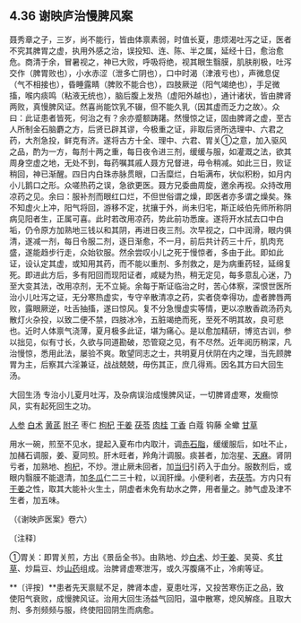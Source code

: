 ## 4.36 谢映庐治慢脾风案

聂秀章之子，三岁，尚不能行，皆由体禀素弱，时值长夏，患烦渴吐泻之证，医者不究其脾胃之虚，执用外感之治，误投知、连、陈、半之属，延经十日，愈治愈危。商清于余，冒暑视之，神已大败，呼吸将绝，视其眼生翳膜，肌肤削极，吐泻交作（脾胃败也），小水赤涩（泄多亡阴也），口中时渴（津液亏也），声微息促（气不相接也），昏睡露睛（脾败不能合也），四肢厥逆（阳气竭绝也），手足微搐，喉内痰鸣（粘液无统也），脑后腹上发热（虚阳外越也），通计诸状，皆由脾肾两败，真慢脾风证。然喜尚能饮乳不辍，但不能久乳（因其虚而乏力之故〉。众曰：此证患者皆死，何治之有？余亦蹙额踌躇。然慢惊之证，固由脾肾之虚，至古人所制金石脑麝之方，后贤已辟其谬，今极重之证，非取后贤所选理中、六君之药，大剂急投，鲜克有济。遂将古方十全、理中、六君、胃关①之意，加入驱风之品，酌为一方，每剂十两之重，每日夜令进三剂，缓缓与服，如灌溉之法，欲其周身空虚之地，无处不到，每药嘱其戚人聂方兄督进，毋令稍减。如此三日，败证稍回，神已渐醒。四日内白珠赤脉贯眼，口舌糜烂，白垢满布，状似积粉，如月内小儿鹅口之形。众嗟热药之误，急欲更医。聂方兄委曲周旋，邀余再视。众持改用凉药之见。余曰：服补剂而眼红口烂，不但世俗谓之燥，即医者亦多谓之燥矣。殊不知虚火上冲，阳气将回，游移不定，扰攘于外，尚未归宅，斯正岐伯先师所称阴病见阳者生，正属可喜。此时若改用凉药，势此前功悉废。遂将开水拭去口中白垢，仍令原方加熟地三钱以和其阴，再进日夜三剂。次早视之，口中润滑，眼内俱清，遂减一剂，每日令服二剂，逐日渐愈，不一月，前后共计药三十斤，肌肉充盛，遂能趋步行走，众始钦服。然余尝叹小儿之死于慢惊者，多由于此。即如此证，设认定其虚，或知用其药，而不能以重剂、多剂救之，是为病重药轻，延绵复死。即进此方后，多有阳回而现阳证者，咸疑为热，稍无定见，每多意乱心迷，乃至大变其法，改用凉剂，无不立毙。余每于斯证临治之时，苦心体察，深恨世医所治小儿吐泻之证，无分寒热虚实，专守辛散清凉之药，实者侥幸得功，虚者脾唇两败，露眼厥逆，吐舌抽搐，遂曰惊风。复不分急慢虚实等情，更以凉散香疏汤药丸散灯火杂投，以致二便不禁，四肢冰冷，五脏竭绝而死，至死不明其故，良可悲也。近时人体禀气浇薄，夏月极多此证，堪为痛心。是以愈加精研，博览古训，参以拙见，似有寸长，久欲与同道勘破，恐管窥之见，有不尽然。近年阅历稍深，凡治慢惊，悉用此法，屡验不爽。敢望同志之士，共明夏月伏阴在内之理，当先顾脾胃为主，后察其六淫兼证，战战兢兢，毋伤其正，庶几得焉。因名其方曰大回生汤。

大回生汤 专治小儿夏月吐泻，及杂病误治成慢脾风证，一切脾肾虚寒，发癎惊风，实有起死回生之功。

[人参](https://www.gmzyjc.com/read/bc/bc17-0.1.1.0.0.md) [白术](https://www.gmzyjc.com/read/bc/bc17-0.1.5.0.0.md) [黄芪](https://www.gmzyjc.com/read/bc/bc17-0.1.4.0.0.md) [附子](https://www.gmzyjc.com/read/bc/bc07-0.1.0.0.0.md) 枣仁 [枸杞](https://www.gmzyjc.com/read/bc/bc17-0.4.8.0.0.md) [干姜](https://www.gmzyjc.com/read/bc/bc07-0.4.0.0.0.md) [茯苓](https://www.gmzyjc.com/read/bc/bc05-0.0.1.0.0.md) [肉桂](https://www.gmzyjc.com/read/bc/bc07-0.3.0.0.0.md) [丁香](https://www.gmzyjc.com/read/bc/bc07-0.8.0.0.0.md) 白蔻 钩藤 全蠍 [甘草](https://www.gmzyjc.com/read/bc/bc17-0.1.8.0.0.md)

用水一碗，煎至不见水，提起入夏布巾内取汁，调[赤石脂](https://www.gmzyjc.com/read/bc/bc18-0.0.8.0.0.md)，缓缓服后，如吐不止，加赭石调服，姜、夏同煎。肝木旺者，羚角汁调服。痰甚者，加泡星、[天麻](https://www.gmzyjc.com/read/bc/bc10-0.0.6.0.0.md)。肾阴亏者，加熟地、[枸杞](https://www.gmzyjc.com/read/bc/bc17-0.4.8.0.0.md)，不炒。泄止厥未回者，加[当归](https://www.gmzyjc.com/read/bc/bc17-0.3.3.0.0.md)引药入于血分。服数剂后，或眼内翳膜不能退清，加[冬瓜](https://www.gmzyjc.com/read/bc/bc05-0.0.18.0.0.md)仁二三十粒，以润肝燥。小便利者，去[茯苓](https://www.gmzyjc.com/read/bc/bc05-0.0.1.0.0.md)。方内只有[干姜](https://www.gmzyjc.com/read/bc/bc07-0.4.0.0.0.md)之性，取其大能补火生土，阴虚者未免有劫水之弊，用者量之。肺气虚及津不生者，加五味。

（《谢映庐医案》卷六）

〔注释〕

①胃关：即胃关煎，方出《景岳全书》。由熟地、炒[白术](https://www.gmzyjc.com/read/bc/bc17-0.1.5.0.0.md)、炒[干姜](https://www.gmzyjc.com/read/bc/bc07-0.4.0.0.0.md)、吴萸、炙[甘草](https://www.gmzyjc.com/read/bc/bc17-0.1.8.0.0.md)、炒扁豆、炒[山药](https://www.gmzyjc.com/read/bc/bc17-0.1.6.0.0.md)组成。治脾肾虚寒泄泻，或久泻腹痛不止，冷痢等证。

**〔评按〕**患者先天禀赋不足，脾肾本虚，夏患吐泻，又投苦寒伤正之品，致使阳气衰败，成慢脾风证。治用大回生汤益气回阳，温中散寒，熄风解痉。且取大剂、多剂频频与服，终使阳回阴生而病愈。
